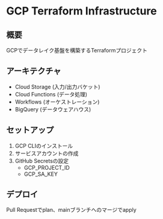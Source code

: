 # GCP Terraform Infrastructure

## 概要
GCPでデータレイク基盤を構築するTerraformプロジェクト

## アーキテクチャ
- Cloud Storage (入力/出力バケット)
- Cloud Functions (データ処理)
- Workflows (オーケストレーション)
- BigQuery (データウェアハウス)

## セットアップ
1. GCP CLIのインストール
2. サービスアカウントの作成
3. GitHub Secretsの設定
   - GCP_PROJECT_ID
   - GCP_SA_KEY

## デプロイ
Pull Requestでplan、mainブランチへのマージでapply
